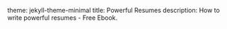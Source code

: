theme: jekyll-theme-minimal
title: Powerful Resumes
description: How to write powerful resumes - Free Ebook.
